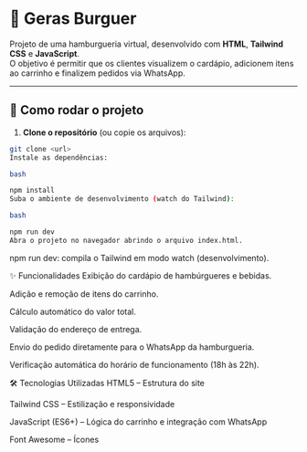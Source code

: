 # 🍔 Geras Burguer

Projeto de uma hamburgueria virtual, desenvolvido com **HTML**, **Tailwind CSS** e **JavaScript**.  
O objetivo é permitir que os clientes visualizem o cardápio, adicionem itens ao carrinho e finalizem pedidos via WhatsApp.

---

## 🚀 Como rodar o projeto

1) **Clone o repositório** (ou copie os arquivos):
```bash
git clone <url>
Instale as dependências:

bash

npm install
Suba o ambiente de desenvolvimento (watch do Tailwind):

bash

npm run dev
Abra o projeto no navegador abrindo o arquivo index.html.

```
npm run dev: compila o Tailwind em modo watch (desenvolvimento).


✨ Funcionalidades
Exibição do cardápio de hambúrgueres e bebidas.

Adição e remoção de itens do carrinho.

Cálculo automático do valor total.

Validação do endereço de entrega.

Envio do pedido diretamente para o WhatsApp da hamburgueria.

Verificação automática do horário de funcionamento (18h às 22h).

🛠️ Tecnologias Utilizadas
HTML5 – Estrutura do site

Tailwind CSS – Estilização e responsividade

JavaScript (ES6+) – Lógica do carrinho e integração com WhatsApp

Font Awesome – Ícones
